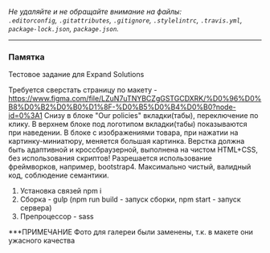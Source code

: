 
_Не удаляйте и не обращайте внимание на файлы:_<br>
_`.editorconfig`, `.gitattributes`, `.gitignore`, `.stylelintrc`, `.travis.yml`, `package-lock.json`, `package.json`._

---

### Памятка

Тестовое задание для Expand Solutions

Требуется сверстать страницу по макету - https://www.figma.com/file/LZuN7uTNYBCZgGSTGCDXRK/%D0%96%D0%B8%D0%B2%D0%B0%D1%8F-%D0%B5%D0%B4%D0%B0?node-id=0%3A1
Снизу в блоке "Our policies" вкладки(табы), переключение по клику.
В верхнем блоке под логотипом вкладки(табы) показываются при наведении.
В блоке с изображениями товара, при нажатии на картинку-миниатюру, меняется большая картинка.
Верстка должна быть адаптивной и кроссбраузерной, выполнена на чистом HTML+CSS, без использования скриптов! Разрешается использование фреймворков, например, bootstrap4.
Максимально чистый, валидный код, соблюдение семантики.

1. Установка связей npm i
2. Сборка - gulp (npm run build - запуск сборки, npm start - запуск сервера)
3. Препроцессор - sass


***ПРИМЕЧАНИЕ
Фото для галереи были заменены, т.к. в макете они ужасного качества
